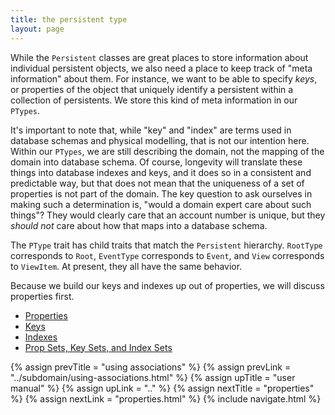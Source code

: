 ```yaml
---
title: the persistent type
layout: page
---
```


While the `Persistent` classes are great places to store information
about individual persistent objects, we also need a place to keep
track of "meta information" about them. For instance, we want to be
able to specify _keys_, or properties of the object that uniquely
identify a persistent within a collection of persistents. We store
this kind of meta information in our `PTypes`.

It's important to note that, while "key" and "index" are terms used in
database schemas and physical modelling, that is not our intention
here. Within our `PTypes`, we are still describing the domain, not
the mapping of the domain into database schema. Of course, longevity
will translate these things into database indexes and keys, and it
does so in a consistent and predictable way, but that does not mean
that the uniqueness of a set of properties is not part of the
domain. The key question to ask ourselves in making such a
determination is, "would a domain expert care about such things"?
They would clearly care that an account number is unique, but they
_should not_ care about how that maps into a database schema.

The `PType` trait has child traits that match the `Persistent`
hierarchy. `RootType` corresponds to `Root`, `EventType` corresponds
to `Event`, and `View` corresponds to `ViewItem`. At present, they all
have the same behavior.

Because we build our keys and indexes up out of properties, we will
discuss properties first.

- [Properties](properties.html)
- [Keys](keys.html)
- [Indexes](indexes.html)
- [Prop Sets, Key Sets, and Index Sets](sets.html)

{% assign prevTitle = "using associations" %}
{% assign prevLink = "../subdomain/using-associations.html" %}
{% assign upTitle = "user manual" %}
{% assign upLink = ".." %}
{% assign nextTitle = "properties" %}
{% assign nextLink = "properties.html" %}
{% include navigate.html %}

